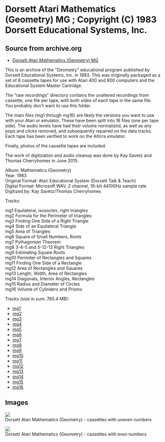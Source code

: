 # Dorsett Atari Mathematics (Geometry) MG ; Copyright (C) 1983 Dorsett Educational Systems, Inc.  
## Source from archive.org  
- [Dorsett Atari Mathematics (Geometry) MG](https://archive.org/details/DorsettAtariMathematicsGeometry)  
  
This is an archive of the "Geometry" educational program published by Dorsett Educational Systems, Inc. in 1983. This was originally packaged as a set of 8 cassette tapes for use with Atari 400 and 800 computers and the Educational System Master Cartridge.  
  
The "raw recordings" directory contains the unaltered recordings from cassette, one file per tape, with both sides of each tape in the same file. You probably don't want to use this folder.  
  
The main files (mg1 through mg16) are likely the versions you want to use with your Atari or emulator. These have been split into 16 files (one per tape side). The audio levels have had their volume normalized, as well as any pops and clicks removed, and subsequently repaired on the data tracks. Each tape has been verified to work on the Altirra emulator.  
  
Finally, photos of the cassette tapes are included.  
  
The work of digitization and audio cleanup was done by Kay Savetz and Thomas Cherryhomes in June 2015.  
  
Album: Mathematics (Geometry)  
Year: 1983  
Original Format: Atari Educational System (Dorsett Talk & Teach)  
Digital Format: Microsoft WAV, 2 channel, 16-bit 44100Hz sample rate  
Digitized by: Kay Savetz/Thomas Cherryhomes  
  
Tracks:  
  
mg1	Equilateral, isosocles, right triangles  
mg2	Formula for the Perimeter of triangles  
mg3	Finding One Side of a Right Triangle  
mg4	Side of an Equilateral Triangle  
mg5	Area of Triangles  
mg6	Square of Small Numbers, Roots  
mg7	Pythagorean Theorem  
mg8	3-4-5 and 5-12-13 Right Triangles  
mg9	Estimating Square Roots  
mg10	Perimiter of Rectangles and Squares  
mg11	Finding One Side of a Rectangle  
mg12	Area of Rectangles and Squares  
mg13	Length, Width, Area of Rectangles  
mg14	Diagonals, Interior Angles, Rectangles  
mg15	Radius and Diameter of Circles  
mg16	Volume of Cylinders and Prisms  
  
Tracks (size in sum: 765.4 MB):  
  
- [mg1](http://data.atariwiki.org/FLAC/Mathematics_(Geometry)/mg1.flac)  
- [mg2](http://data.atariwiki.org/FLAC/Mathematics_(Geometry)/mg2.flac)  
- [mg3](http://data.atariwiki.org/FLAC/Mathematics_(Geometry)/mg3.flac)  
- [mg4](http://data.atariwiki.org/FLAC/Mathematics_(Geometry)/mg4.flac)  
- [mg5](http://data.atariwiki.org/FLAC/Mathematics_(Geometry)/mg5.flac)  
- [mg6](http://data.atariwiki.org/FLAC/Mathematics_(Geometry)/mg6.flac)  
- [mg7](http://data.atariwiki.org/FLAC/Mathematics_(Geometry)/mg7.flac)  
- [mg8](http://data.atariwiki.org/FLAC/Mathematics_(Geometry)/mg8.flac)  
- [mg9](http://data.atariwiki.org/FLAC/Mathematics_(Geometry)/mg9.flac)  
- [mg10](http://data.atariwiki.org/FLAC/Mathematics_(Geometry)/mg10.flac)  
- [mg11](http://data.atariwiki.org/FLAC/Mathematics_(Geometry)/mg11.flac)  
- [mg12](http://data.atariwiki.org/FLAC/Mathematics_(Geometry)/mg12.flac)  
- [mg13](http://data.atariwiki.org/FLAC/Mathematics_(Geometry)/mg13.flac)  
- [mg14](http://data.atariwiki.org/FLAC/Mathematics_(Geometry)/mg14.flac)  
- [mg15](http://data.atariwiki.org/FLAC/Mathematics_(Geometry)/mg15.flac)  
- [mg16](http://data.atariwiki.org/FLAC/Mathematics_(Geometry)/mg16.flac)  
## Images  
![](attachments/mgA_.jpg)  
Dorsett Atari Mathematics (Geometry) - cassettes with uneven numbers  
  
![](attachments/mgB_.jpg)  
Dorsett Atari Mathematics (Geometry) - cassettes with even numbers  
